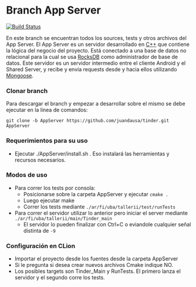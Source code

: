 # Branch App Server

[![Build Status](https://travis-ci.com/juandausa/tinder.svg?token=BQqpkHq7v8pQHzVJzZjB&branch=AppServer)](https://travis-ci.com/juandausa/tinder)

En este branch se encuentran todos los sources, tests y otros archivos del App Server.
El App Server es un servidor desarrollado en [C++](http://www.cplusplus.com/) que contiene la lógica del negocio del proyecto. Está conectado a una base de datos no relacional para la cual se usa [RocksDB](http://rocksdb.org/) como administrador de base de datos.
Este servidor es un servidor intermedio entre el cliente Android y el Shared Server, y recibe y envía requests desde y hacia ellos utilizando [Mongoose](https://www.cesanta.com/products/mongoose). 

### Clonar branch

Para descargar el branch y empezar a desarrollar sobre el mismo se debe ejecutar en la linea de comandos:

`git clone -b AppServer https://github.com/juandausa/tinder.git AppServer`

### Requerimientos para su uso

* Ejecutar ./AppServer/install.sh . Eso instalará las herramientas y recursos necesarios.

### Modos de uso
* Para correr los tests por consola:
   * Posicionarse sobre la carpeta AppServer y ejecutar ```cmake .```
   * Luego ejecutar make
   * Correr los tests mediante ```./ar/fi/uba/tallerii/test/runTests```
* Para correr el servidor utilizar lo anterior pero iniciar el server mediante ```./ar/fi/uba/tallerii/main/Tinder_main```
   * El servidor lo pueden finalizar con Ctrl+C o eviandole cualquier señal distinta de ```-9```
   
### Configuración en CLion
* Importar el proyecto desde los fuentes desde la carpeta AppServer
* Si le pregunta si desea crear nuevos archivos Cmake indique NO.
* Los posibles targets son Tinder_Main y RunTests. El primero lanza el servidor y el segundo corre los tests.
